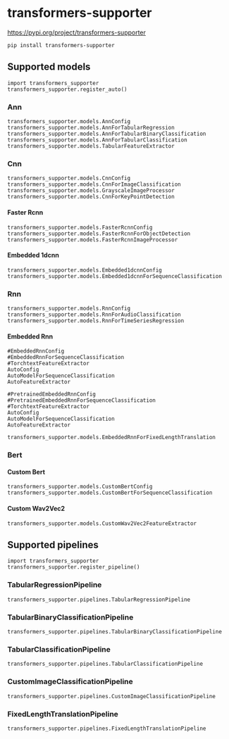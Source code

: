 # transformers-supporter

https://pypi.org/project/transformers-supporter
```
pip install transformers-supporter
```

## Supported models

```
import transformers_supporter
transformers_supporter.register_auto()
```

### Ann

```
transformers_supporter.models.AnnConfig
transformers_supporter.models.AnnForTabularRegression
transformers_supporter.models.AnnForTabularBinaryClassification
transformers_supporter.models.AnnForTabularClassification
transformers_supporter.models.TabularFeatureExtractor
```

### Cnn

```
transformers_supporter.models.CnnConfig
transformers_supporter.models.CnnForImageClassification
transformers_supporter.models.GrayscaleImageProcessor
transformers_supporter.models.CnnForKeyPointDetection
```

#### Faster Rcnn

```
transformers_supporter.models.FasterRcnnConfig
transformers_supporter.models.FasterRcnnForObjectDetection
transformers_supporter.models.FasterRcnnImageProcessor
```

#### Embedded 1dcnn

```
transformers_supporter.models.Embedded1dcnnConfig
transformers_supporter.models.Embedded1dcnnForSequenceClassification
```

### Rnn

```
transformers_supporter.models.RnnConfig
transformers_supporter.models.RnnForAudioClassification
transformers_supporter.models.RnnForTimeSeriesRegression
```

#### Embedded Rnn

```
#EmbeddedRnnConfig
#EmbeddedRnnForSequenceClassification
#TorchtextFeatureExtractor
AutoConfig
AutoModelForSequenceClassification
AutoFeatureExtractor
```

```
#PretrainedEmbeddedRnnConfig
#PretrainedEmbeddedRnnForSequenceClassification
#TorchtextFeatureExtractor
AutoConfig
AutoModelForSequenceClassification
AutoFeatureExtractor
```

```
transformers_supporter.models.EmbeddedRnnForFixedLengthTranslation
```

### Bert

#### Custom Bert

```
transformers_supporter.models.CustomBertConfig
transformers_supporter.models.CustomBertForSequenceClassification
```

#### Custom Wav2Vec2

```
transformers_supporter.models.CustomWav2Vec2FeatureExtractor
```

## Supported pipelines

```
import transformers_supporter
transformers_supporter.register_pipeline()
```

### TabularRegressionPipeline

```
transformers_supporter.pipelines.TabularRegressionPipeline
```

### TabularBinaryClassificationPipeline

```
transformers_supporter.pipelines.TabularBinaryClassificationPipeline
```

### TabularClassificationPipeline

```
transformers_supporter.pipelines.TabularClassificationPipeline
```

### CustomImageClassificationPipeline

```
transformers_supporter.pipelines.CustomImageClassificationPipeline
```

### FixedLengthTranslationPipeline

```
transformers_supporter.pipelines.FixedLengthTranslationPipeline
```
